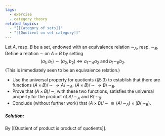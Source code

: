 ```yaml
---
tags:
  - exercise
  - category_theory
related topics:
  - "[[Category of sets]]"
  - "[[Quotient on set category]]"
---
```

Let $A$, resp. $B$ be a set, endowed with an equivalence relation $\sim_A$, resp. $\sim_B$. Define a relation $\sim$ on $A \times B$ by setting $$(a_1, b_1) \sim (a_2, b_2) \iff a_1 \sim_A a_2 \text{ and } b_1 \sim_B b_2.$$(This is immediately seen to be an equivalence relation.)
- Use the universal property for quotients (§5.3) to establish that there are functions $(A \times B)/\!\!\sim\;\to A/\!\!\sim_A$, $(A \times B)/\!\!∼\;\to B/\!\!\sim_B$.
- Prove that $(A\times B)/\!\!\sim$, with these two functions, satisfies the universal property for the product of $A/\!\!\sim_A$ and $B/\!\!\sim_B$.
- Conclude (without further work) that $(A \times B)/\!\!\sim\; \cong (A/\!\!\sim_A) \times (B/\!\!\sim_B)$.
##### Solution:
By [[Quotient of product is product of quotients]].